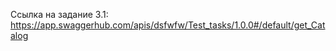 Ссылка на задание 3.1: https://app.swaggerhub.com/apis/dsfwfw/Test_tasks/1.0.0#/default/get_Catalog 
